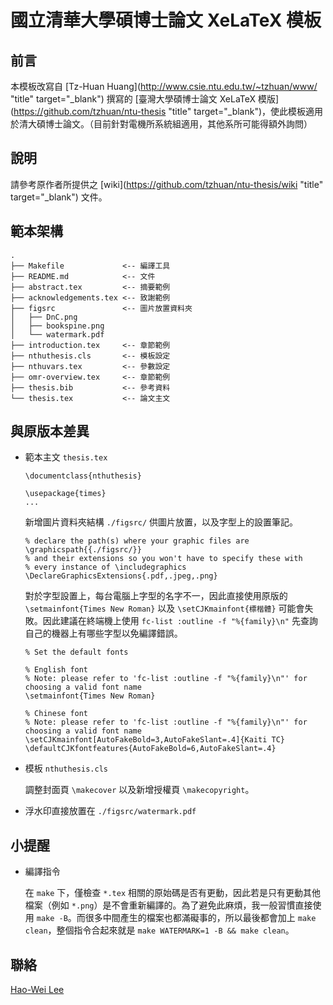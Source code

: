 # 國立清華大學碩博士論文 XeLaTeX 模板

## 前言
本模板改寫自 [Tz-Huan Huang](http://www.csie.ntu.edu.tw/~tzhuan/www/ "title" target="_blank") 撰寫的 [臺灣大學碩博士論文 XeLaTeX 模版](https://github.com/tzhuan/ntu-thesis "title" target="_blank")，使此模板適用於清大碩博士論文。（目前針對電機所系統組適用，其他系所可能得額外詢問）

## 說明
請參考原作者所提供之 [wiki](https://github.com/tzhuan/ntu-thesis/wiki "title" target="_blank") 文件。

## 範本架構

```
.
├── Makefile             <-- 編譯工具
├── README.md            <-- 文件
├── abstract.tex         <-- 摘要範例
├── acknowledgements.tex <-- 致謝範例
├── figsrc               <-- 圖片放置資料夾
│   ├── DnC.png
│   ├── bookspine.png
│   └── watermark.pdf
├── introduction.tex     <-- 章節範例
├── nthuthesis.cls       <-- 模板設定
├── nthuvars.tex         <-- 參數設定
├── omr-overview.tex     <-- 章節範例
├── thesis.bib           <-- 參考資料
└── thesis.tex           <-- 論文主文
```

## 與原版本差異
* 範本主文 `thesis.tex`

	```
	\documentclass{nthuthesis}
	
	\usepackage{times}
	...
	```
	
	新增圖片資料夾結構 `./figsrc/` 供圖片放置，以及字型上的設置筆記。
	
	```
	% declare the path(s) where your graphic files are
	\graphicspath{{./figsrc/}}
	% and their extensions so you won't have to specify these with
	% every instance of \includegraphics
	\DeclareGraphicsExtensions{.pdf,.jpeg,.png}
	```
	
	對於字型設置上，每台電腦上字型的名字不一，因此直接使用原版的 `\setmainfont{Times New Roman}` 以及 `\setCJKmainfont{標楷體}` 可能會失敗。因此建議在終端機上使用 `fc-list :outline -f "%{family}\n"` 先查詢自己的機器上有哪些字型以免編譯錯誤。
	
	```
	% Set the default fonts
	
	% English font
	% Note: please refer to 'fc-list :outline -f "%{family}\n"' for choosing a valid font name
	\setmainfont{Times New Roman}
	
	% Chinese font
	% Note: please refer to 'fc-list :outline -f "%{family}\n"' for choosing a valid font name
	\setCJKmainfont[AutoFakeBold=3,AutoFakeSlant=.4]{Kaiti TC}
	\defaultCJKfontfeatures{AutoFakeBold=6,AutoFakeSlant=.4}
	```

* 模板 `nthuthesis.cls`

	調整封面頁 `\makecover` 以及新增授權頁 `\makecopyright`。

* 浮水印直接放置在 `./figsrc/watermark.pdf`

## 小提醒

* 編譯指令

	在 `make` 下，僅檢查 `*.tex` 相關的原始碼是否有更動，因此若是只有更動其他檔案（例如 `*.png`）是不會重新編譯的。為了避免此麻煩，我一般習慣直接使用 `make -B`。而很多中間產生的檔案也都滿礙事的，所以最後都會加上 `make clean`，整個指令合起來就是 `make WATERMARK=1 -B && make clean`。

## 聯絡

[Hao-Wei Lee](mailto:tony123930@yahoo.com.tw)